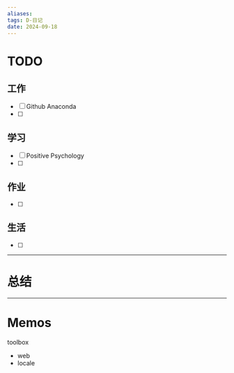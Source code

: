 ```yaml
---
aliases:
tags: D-日记
date: 2024-09-18
---
```

# TODO

## 工作

- [ ] Github Anaconda
- [ ] 
## 学习

- [ ] Positive Psychology
- [ ] 
## 作业

- [ ] 
## 生活

- [ ] 
*** 
# 总结



----------------------
# Memos

toolbox
- web
- locale